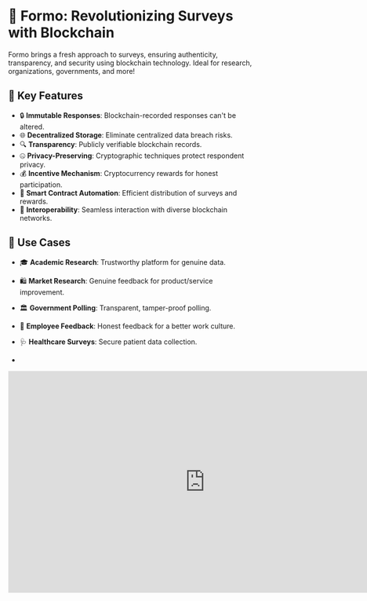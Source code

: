 # 📝 Formo: Revolutionizing Surveys with Blockchain

Formo brings a fresh approach to surveys, ensuring authenticity, transparency, and security using blockchain technology. Ideal for research, organizations, governments, and more!

## 🌟 Key Features
- 🔒 **Immutable Responses**: Blockchain-recorded responses can't be altered.
- 🌐 **Decentralized Storage**: Eliminate centralized data breach risks.
- 🔍 **Transparency**: Publicly verifiable blockchain records.
- 🤐 **Privacy-Preserving**: Cryptographic techniques protect respondent privacy.
- 💰 **Incentive Mechanism**: Cryptocurrency rewards for honest participation.
- 🤖 **Smart Contract Automation**: Efficient distribution of surveys and rewards.
- 🔗 **Interoperability**: Seamless interaction with diverse blockchain networks.

## 🚀 Use Cases
- 🎓 **Academic Research**: Trustworthy platform for genuine data.
- 🛍️ **Market Research**: Genuine feedback for product/service improvement.
- 🏛️ **Government Polling**: Transparent, tamper-proof polling.
- 🏢 **Employee Feedback**: Honest feedback for a better work culture.
- 🩺 **Healthcare Surveys**: Secure patient data collection.

- 
<iframe style="border: 1px solid rgba(0, 0, 0, 0.1);" width="800" height="450" src="https://www.figma.com/embed?embed_host=share&url=https%3A%2F%2Fwww.figma.com%2Ffile%2FpjZCGNNC2mPfClRdSImWd6%2FHackthon%3Ftype%3Ddesign%26node-id%3D39%253A11%26mode%3Ddesign%26t%3DTRsoHR4ddamdwbrB-1" allowfullscreen></iframe>
